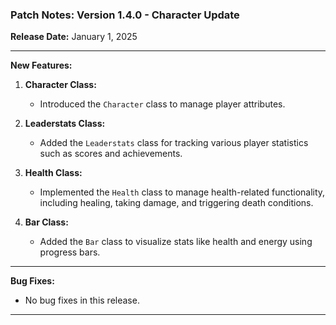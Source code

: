 ### Patch Notes: Version 1.4.0 - Character Update

**Release Date:** January 1, 2025

---

**New Features:**

1. **Character Class:**
   - Introduced the `Character` class to manage player attributes.

2. **Leaderstats Class:**
   - Added the `Leaderstats` class for tracking various player statistics such as scores and achievements.

3. **Health Class:**
   - Implemented the `Health` class to manage health-related functionality, including healing, taking damage, and triggering death conditions.

4. **Bar Class:**
   - Added the `Bar` class to visualize stats like health and energy using progress bars.

---

**Bug Fixes:**

- No bug fixes in this release.

---